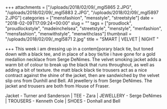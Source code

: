 +++
attachments = ["/uploads/2018/02/09/_mgl5865 2.JPG", "/uploads/2018/02/09/_mgl5883 2.JPG", "/uploads/2018/02/09/_mgl5897 2.JPG"]
categories = ["mensfashion", "mensstyle", "streetstyle"]
date = "2018-02-09T17:09:24+00:00"
slug = ""
tags = ["proudlock", "proudlockstyle", "madeinchelsea", "streetstyle", "menstyle", "menfashion", "mensfashion", "menwithstyle", "menwithclass"]
thumbnail = "/uploads/2018/02/09/_mgl5871 2.jpg"
title = "SMART | VELVET | NIGHT "

+++
This week i am dressing up in a contem\[porary black tie, but toned down with a black tee, and in place of a boy tie/tie i have gone for a gold medallion necklace from Serge DeNimes. The velvet smoking jacket adds a warm bit of colour to break up the black that runs throughout, as well as adding a bit of texture. the matt black black tie trousers act as a nice contract against the shine of the jacket, then are sandwiched by the velvet slip ons from Dunhill and Bell. All jewellery is from Serge DeNimes. The jacket and trousers are both from House of Fraser. 

Jacket - Turner and Sanderson | TEE - Zara | JEWELLERY - Serge DeNimes | TROUSERS - Kenneth Cole | SHOES - Donhall and Bell